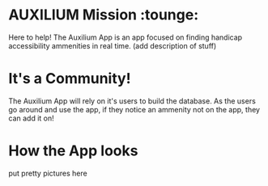 # AUXILIUM Mission :tounge:
Here to help! The Auxilium App is an app focused on finding handicap accessibility ammenities in real time.  (add description of stuff)
# It's a Community!
The Auxilium App will rely on it's users to build the database. As the users go around and use the app, if they notice an ammenity not on the app, they can add it on! 
# How the App looks
put pretty pictures here
